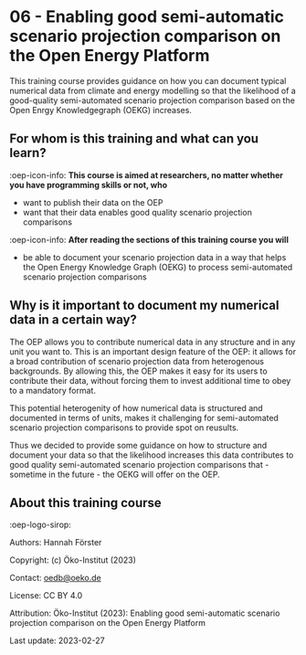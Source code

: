 # 06 - Enabling good semi-automatic scenario projection comparison on the Open Energy Platform
This training course provides guidance on how you can document typical numerical data from climate and energy modelling so
that the likelihood of a good-quality semi-automated scenario projection comparison based on the Open Enrgy Knowledgegraph (OEKG) increases. 

## For whom is this training and what can you learn?

:oep-icon-info: **This course is aimed at researchers, no matter whether you have programming skills or not, who**

- want to publish their data on the OEP
- want that their data enables good quality scenario projection comparisons

:oep-icon-info: **After reading the sections of this training course you will**

- be able to document your scenario projection data in a way that helps the Open Energy Knowledge Graph (OEKG) to process semi-automated scenario projection comparisons

## Why is it important to document my numerical data in a certain way?
The OEP allows you to contribute numerical data in any structure and in any unit you want to. This is an important design feature of the OEP: it allows for a broad contribution of scenario projection data from heterogenous backgrounds. By allowing this, the OEP makes it easy for its users to contribute their data, without forcing them to invest additional time to obey to a mandatory format. 

This potential heterogenity of how numerical data is structured and documented in terms of units, makes it challenging for semi-automated scenario projection comparisons to provide spot on reusults. 

Thus we decided to provide some guidance on how to structure and document your data so that the likelihood increases this data contributes to good quality semi-automated scenario projection comparisons that - sometime in the future -  the OEKG will offer on the OEP. 




## About this training course

:oep-logo-sirop:

Authors: Hannah Förster

Copyright: (c) Öko-Institut (2023)

Contact: oedb@oeko.de

License: CC BY 4.0

Attribution: Öko-Institut (2023): Enabling good semi-automatic scenario projection comparison on the Open Energy Platform

Last update: 2023-02-27

